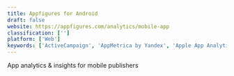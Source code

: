 ```yaml
---
title: Appfigures for Android
draft: false 
website: https://appfigures.com/analytics/mobile-app
classification: ['']
platform: ['Web']
keywords: ['ActiveCampaign', 'AppMetrica by Yandex', 'Apple App Analytics', 'Baremetrics Analytics API', 'Braavo Analytics', 'Contactually', 'Control', 'Facebook Analytics', 'Firebase Crashlytics', 'GetResponse', 'Influence', 'InsideView', 'Insightly', 'MailChimp', 'OneStreamXF', 'Pipedrive', 'Slack Emoji Reactions', 'Slackmoji', 'UserX', 'Zoho Analytics']
---
```

App analytics & insights for mobile publishers